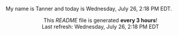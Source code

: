 My name is Tanner and today is Wednesday, July 26, 2:18 PM EDT.

<p align="center">This <i>README</i> file is generated <b>every 3 hours</b>!</br>Last refresh: Wednesday, July 26, 2:18 PM EDT<br /></p>
